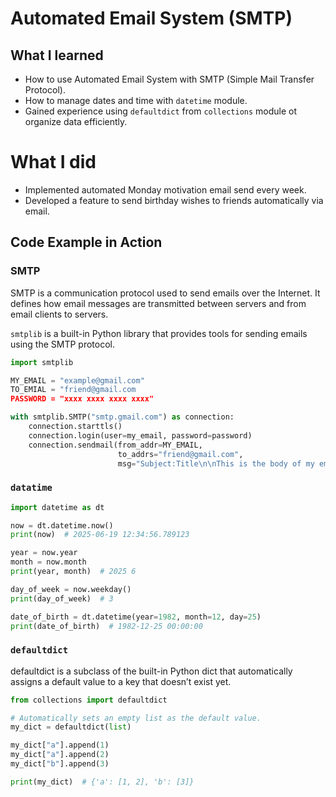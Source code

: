 # Automated Email System (SMTP)

## What I learned
- How to use Automated Email System with SMTP (Simple Mail Transfer Protocol).
- How to manage dates and time with `datetime` module.
- Gained experience using `defaultdict` from `collections` module ot organize data efficiently.

# What I did
- Implemented automated Monday motivation email send every week.
- Developed a feature to send birthday wishes to friends automatically via email.

## Code Example in Action

### SMTP
SMTP is a communication protocol used to send emails over the Internet. It defines how email messages are transmitted between servers and from email clients to servers.

`smtplib` is a built-in Python library that provides tools for sending emails using the SMTP protocol.

```python
import smtplib

MY_EMAIL = "example@gmail.com"
TO_EMIAL = "friend@gmail.com
PASSWORD = "xxxx xxxx xxxx xxxx"

with smtplib.SMTP("smtp.gmail.com") as connection:
    connection.starttls()
    connection.login(user=my_email, password=password)
    connection.sendmail(from_addr=MY_EMAIL,
                        to_addrs="friend@gmail.com",
                        msg="Subject:Title\n\nThis is the body of my email.")
```

### `datatime`
```python
import datetime as dt

now = dt.datetime.now()
print(now)  # 2025-06-19 12:34:56.789123

year = now.year
month = now.month
print(year, month)  # 2025 6

day_of_week = now.weekday()
print(day_of_week)  # 3

date_of_birth = dt.datetime(year=1982, month=12, day=25)
print(date_of_birth)  # 1982-12-25 00:00:00
```

### `defaultdict`
defaultdict is a subclass of the built-in Python dict that automatically assigns a default value to a key that doesn’t exist yet.

```python
from collections import defaultdict

# Automatically sets an empty list as the default value.
my_dict = defaultdict(list)

my_dict["a"].append(1)
my_dict["a"].append(2)
my_dict["b"].append(3)

print(my_dict)  # {'a': [1, 2], 'b': [3]}
```